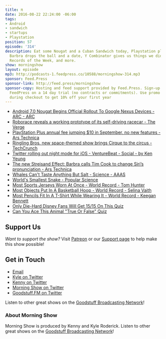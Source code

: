 ```yaml
---
title: π
date: 2016-08-22 22:24:00 -06:00
tags:
- Android
- sandwich
- startups
- Playstation
position: 57
episode: '314'
description: Eat some Nougat and a Cuban Sandwich today, Playstation plus 10 dollars,
  Barbra drops the ball and a date, Y Combinator gives us things we didn't ask for,
  Records of the Week, and more.
show: morningshow
layout: episode
mp3: http://podcasts-1.feedpress.co/10588/morningshow-314.mp3
sponsor: Feed.Press
sponsor-link: http://feed.press/morningshow
sponsor-copy: Hosting and feed support provided by Feed.Press. Sign-up today and try
  FeedPress on a 14 day trial (no contracts or commitments). Use promo code `morningshow`
  during checkout to get 10% off your first year
---
```


* [Android 7.0 Nougat Begins Official Rollout To Google Nexus Devices - ARC - ARC](https://arc.applause.com/2016/08/22/android-7-0-nougat-officially-available/)
* [Roborace reveals a working prototype of its self-driving racecar - The Verge](http://www.theverge.com/2016/8/22/12592938/roborace-self-driving-car-test-prototype-watch)
* [PlayStation Plus annual fee jumping $10 in September, no new features - Ars Technica](http://arstechnica.com/gaming/2016/08/playstation-plus-annual-fee-jumping-10-in-september-no-new-features/)
* [Ringling Bros. new space-themed show brings Cirque to the circus - TechCrunch](https://techcrunch.com/2016/08/22/ringling-bros-new-space-themed-show-brings-cirque-to-the-circus/?ncid=rss&utm_source=feedburner&utm_medium=feed&utm_campaign=Feed%3A+Techcrunch+%28TechCrunch%29)
* [Twitter rolling out night mode for iOS - VentureBeat - Social - by Ken Yeung](http://venturebeat.com/2016/08/22/twitter-rolling-out-night-mode-for-ios/)
* [The new Streisand Effect: Barbra calls Tim Cook to change Siri’s pronunciation - Ars Technica](http://arstechnica.com/apple/2016/08/the-new-streisand-effect-barbra-calls-tim-cook-to-change-siris-pronunciation/)
* [Whales Can't Taste Anything But Salt - Science - AAAS](http://www.sciencemag.org/news/2014/05/whales-cant-taste-anything-salt)
* [World's Smallest Snake - Popular Science](http://www.popsci.com/scitech/article/2008-08/worlds-smallest-snake)
* [Most Sports Jerseys Worn At Once - World Record - Tom Hunter](https://recordsetter.com/world-record/sports-jerseys-worn-once/48615?autoplay=true)
* [Most Objects Put In A Basketball Hoop - World Record - Selina Vaith](https://recordsetter.com/world-record/objects-put-basketball-hoop/48638?autoplay=true)
* [Most Pencils Fit In A T-Shirt While Wearing It - World Record - Keegan Bennett](https://recordsetter.com/world-record/pencils-fit-t-shirt-while-wearing-it/48573?autoplay=true)
* [Only Die-Hard Disney Fans Will Get 15/15 On This Quiz](https://www.buzzfeed.com/alivelez/how-well-do-you-know-your-disney-history?utm_term=.ld9qx0Xgq#.gcB8xPBJ8)
* [Can You Ace This Animal "True Or False" Quiz](https://www.buzzfeed.com/kodos/can-you-ace-this-animal-true-or-false-quiz-25cao?utm_term=.cm9bJYnKb#.nlyl4Kgwl)

## Support Us
*Want to support the show?* Visit [Patreon](http://patreon.com/morningshow) or our [Support page](http://goodstuff.fm/support) to help make this show possible!

## Get in Touch
* [Email](mailto:kyle@goodstuff.fm)
* [Kyle on Twitter](http://twitter.com/dogburps)
* [Kenny on Twitter](http://twitter.com/pizzarobotics)
* [Morning Show on Twitter](http://twitter.com/morningshowam)
* [Goodstuff.FM on Twitter](http://twitter.com/goodstufffm)

Listen to other great shows on the [Goodstuff Broadcasting Network](http://goodstuff.fm/shows)!

### About Morning Show
Morning Show is produced by Kenny and Kyle Roderick. Listen to other great shows on the [Goodstuff Broadcasting Network](http://goodstuff.fm/)!
